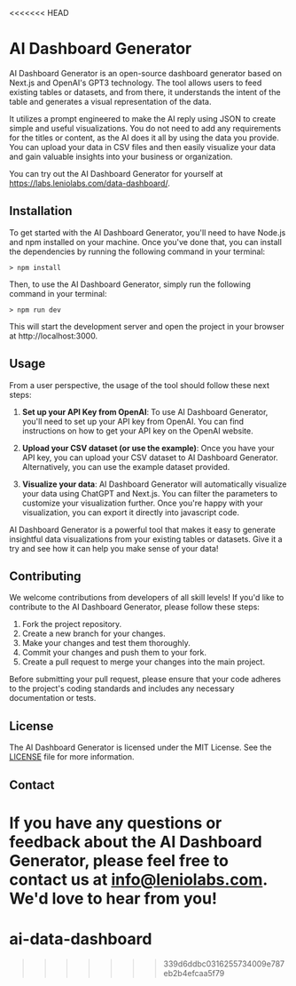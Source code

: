 <<<<<<< HEAD
# AI Dashboard Generator

AI Dashboard Generator is an open-source dashboard generator based on Next.js and OpenAI's GPT3 technology. The tool allows users to feed existing tables or datasets, and from there, it understands the intent of the table and generates a visual representation of the data.

It utilizes a prompt engineered to make the AI reply using JSON to create simple and useful visualizations. You do not need to add any requirements for the titles or content, as the AI does it all by using the data you provide. You can upload your data in CSV files and then easily visualize your data and gain valuable insights into your business or organization.

You can try out the AI Dashboard Generator for yourself at https://labs.leniolabs.com/data-dashboard/.

## Installation

To get started with the AI Dashboard Generator, you'll need to have Node.js and npm installed on your machine. Once you've done that, you can install the dependencies by running the following command in your terminal:

```
> npm install
```

Then, to use the AI Dashboard Generator, simply run the following command in your terminal:

```
> npm run dev
```

This will start the development server and open the project in your browser at http://localhost:3000.

## Usage

From a user perspective, the usage of the tool should follow these next steps:

1. **Set up your API Key from OpenAI**: To use AI Dashboard Generator, you'll need to set up your API key from OpenAI. You can find instructions on how to get your API key on the OpenAI website.

2. **Upload your CSV dataset (or use the example)**: Once you have your API key, you can upload your CSV dataset to AI Dashboard Generator. Alternatively, you can use the example dataset provided.

3. **Visualize your data**: AI Dashboard Generator will automatically visualize your data using ChatGPT and Next.js. You can filter the parameters to customize your visualization further. Once you're happy with your visualization, you can export it directly into javascript code.

AI Dashboard Generator is a powerful tool that makes it easy to generate insightful data visualizations from your existing tables or datasets. Give it a try and see how it can help you make sense of your data!

## Contributing

We welcome contributions from developers of all skill levels! If you'd like to contribute to the AI Dashboard Generator, please follow these steps:

1. Fork the project repository.
2. Create a new branch for your changes.
3. Make your changes and test them thoroughly.
4. Commit your changes and push them to your fork.
5. Create a pull request to merge your changes into the main project.

Before submitting your pull request, please ensure that your code adheres to the project's coding standards and includes any necessary documentation or tests.

## License

The AI Dashboard Generator is licensed under the MIT License. See the [LICENSE](LICENSE) file for more information.

## Contact

If you have any questions or feedback about the AI Dashboard Generator, please feel free to contact us at info@leniolabs.com. We'd love to hear from you!
=======
# ai-data-dashboard
>>>>>>> 339d6ddbc0316255734009e787eb2b4efcaa5f79
